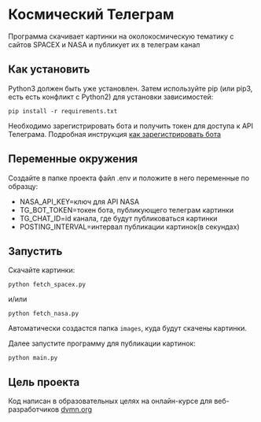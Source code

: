# Космический Телеграм


Программа скачивает картинки на околокосмическую тематику с сайтов SPACEX и NASA
и публикует их в телеграм канал


## Как установить

Python3 должен быть уже установлен. Затем используйте pip (или pip3, есть есть конфликт с Python2) для установки зависимостей:

```
pip install -r requirements.txt
```

Необходимо зарегистрировать бота и получить токен для доступа к API Телеграма. 
Подробная инструкция [как зарегистрировать бота](https://way23.ru/%D1%80%D0%B5%D0%B3%D0%B8%D1%81%D1%82%D1%80%D0%B0%D1%86%D0%B8%D1%8F-%D0%B1%D0%BE%D1%82%D0%B0-%D0%B2-telegram.html)


## Переменные окружения

Создайте в папке проекта файл .env и положите в него переменные по образцу:
* NASA_API_KEY=ключ для API NASA
* TG_BOT_TOKEN=токен бота, публикующего телеграм картинки
* TG_CHAT_ID=id канала, где будут публиковаться картинки
* POSTING_INTERVAL=интервал публикации картинок(в секундах)

## Запустить

Скачайте картинки:

```
python fetch_spacex.py
``` 

и/или 

```
python fetch_nasa.py
```

Автоматически создастся папка `images`, куда будут скачены картинки.

Далее запустите программу для публикации картинок:

```
python main.py
```


## Цель проекта

Код написан в образовательных целях на онлайн-курсе для веб-разработчиков [dvmn.org](dvmn.org)

